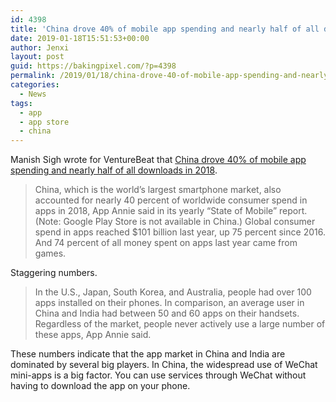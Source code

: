 ```yaml
---
id: 4398
title: 'China drove 40% of mobile app spending and nearly half of all downloads in 2018'
date: 2019-01-18T15:51:53+00:00
author: Jenxi
layout: post
guid: https://bakingpixel.com/?p=4398
permalink: /2019/01/18/china-drove-40-of-mobile-app-spending-and-nearly-half-of-all-downloads-in-2018/
categories:
  - News
tags:
  - app
  - app store
  - china
---
```

Manish Sigh wrote for VentureBeat that [China drove 40% of mobile app spending and nearly half of all downloads in 2018](https://venturebeat.com/2019/01/16/app-annie-china-drove-40-of-mobile-app-spending-and-nearly-half-of-all-downloads-in-2018/).

> China, which is the world’s largest smartphone market, also accounted for nearly 40 percent of worldwide consumer spend in apps in 2018, App Annie said in its yearly “State of Mobile” report. (Note: Google Play Store is not available in China.) Global consumer spend in apps reached $101 billion last year, up 75 percent since 2016. And 74 percent of all money spent on apps last year came from games. 

Staggering numbers.

> In the U.S., Japan, South Korea, and Australia, people had over 100 apps installed on their phones. In comparison, an average user in China and India had between 50 and 60 apps on their handsets. Regardless of the market, people never actively use a large number of these apps, App Annie said. 

These numbers indicate that the app market in China and India are dominated by several big players. In China, the widespread use of WeChat mini-apps is a big factor. You can use services through WeChat without having to download the app on your phone.
